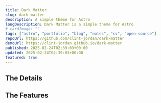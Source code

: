 ```yaml
---
title: Dark Matter
slug: dark-matter
description: A simple theme for Astro
longDescription: Dark Matter is a simple theme for Astro
# cardImage: ""
tags: ["astro", "portfolio", "blog", "notes", "cv", "open-source"]
repoUrl: https://github.com/clint-jordan/dark-matter
demoUrl: https://clint-jordan.github.io/dark-matter
published: 2025-02-24T02:39:03+00:00
updated: 2025-02-24T02:39:03+00:00
featured: true
---
```


## The Details

## The Features
